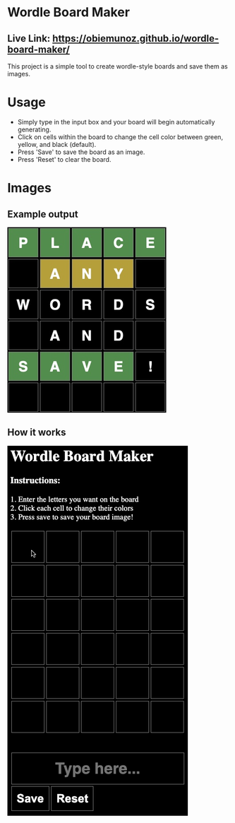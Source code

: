 # Wordle Board Maker

## Live Link: https://obiemunoz.github.io/wordle-board-maker/

This project is a simple tool to create wordle-style boards and save them as images.

# Usage

- Simply type in the input box and your board will begin automatically generating.
- Click on cells within the board to change the cell color between green, yellow, and black (default).
- Press 'Save' to save the board as an image.
- Press 'Reset' to clear the board.

# Images

## Example output

![example-output](./src/assets/board-example.jpg)

## How it works

![how-it-works](./src/assets/how-it-works.gif)
